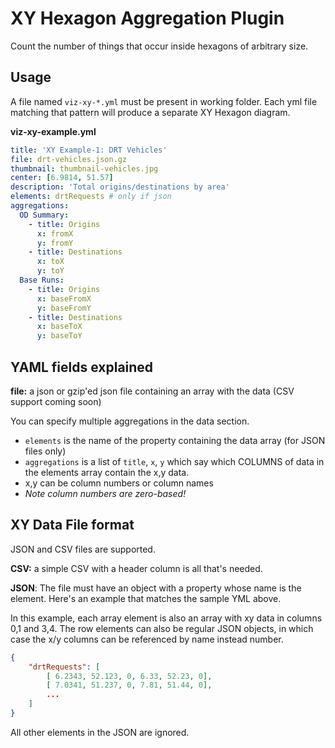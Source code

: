 # XY Hexagon Aggregation Plugin

Count the number of things that occur inside hexagons of arbitrary size.

## Usage

A file named `viz-xy-*.yml` must be present in working folder. Each yml file matching that pattern will produce a separate XY Hexagon diagram.

**viz-xy-example.yml**

```yaml
title: 'XY Example-1: DRT Vehicles'
file: drt-vehicles.json.gz
thumbnail: thumbnail-vehicles.jpg
center: [6.9814, 51.57]
description: 'Total origins/destinations by area'
elements: drtRequests # only if json
aggregations:
  OD Summary:
    - title: Origins
      x: fromX
      y: fromY
    - title: Destinations
      x: toX
      y: toY
  Base Runs:
    - title: Origins
      x: baseFromX
      y: baseFromY
    - title: Destinations
      x: baseToX
      y: baseToY
```

## YAML fields explained

**file:** a json or gzip'ed json file containing an array with the data (CSV support coming soon)

You can specify multiple aggregations in the data section.

- `elements` is the name of the property containing the data array (for JSON files only)
- `aggregations` is a list of `title`, `x`, `y` which say which COLUMNS of data in the elements array contain the x,y data.
- x,y can be column numbers or column names
- _Note column numbers are zero-based!_

## XY Data File format

JSON and CSV files are supported.

**CSV:** a simple CSV with a header column is all that's needed.

**JSON**: The file must have an object with a property whose name is the element. Here's an example that matches the sample YML above.

In this example, each array element is also an array with xy data in columns 0,1 and 3,4. The row elements can also be regular JSON objects, in which case the x/y columns can be referenced by name instead number.

```json
{
    "drtRequests": [
        [ 6.2343, 52.123, 0, 6.33, 52.23, 0],
        [ 7.0341, 51.237, 0, 7.81, 51.44, 0],
        ...
    ]
}
```

All other elements in the JSON are ignored.
